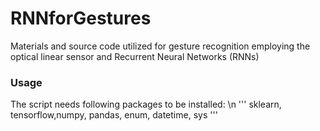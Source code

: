 # RNNforGestures
Materials and source code utilized for gesture recognition employing the optical linear sensor and Recurrent Neural Networks (RNNs)

### Usage
The script needs following packages to be installed:  \n
'''
sklearn, tensorflow,numpy, pandas, enum, datetime, sys
'''
